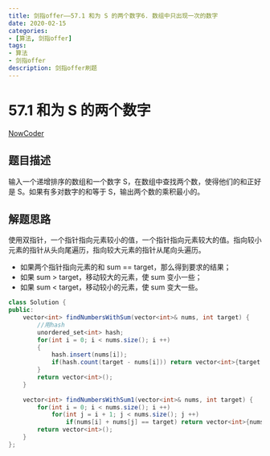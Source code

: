 ```yaml
---
title: 剑指offer——57.1 和为 S 的两个数字6. 数组中只出现一次的数字
date: 2020-02-15  
categories:
- [算法, 剑指offer]
tags:
- 算法
- 剑指offer
description: 剑指offer刷题
---
```


# 57.1 和为 S 的两个数字

[NowCoder](https://www.nowcoder.com/practice/390da4f7a00f44bea7c2f3d19491311b?tpId=13&tqId=11195&tPage=1&rp=1&ru=/ta/coding-interviews&qru=/ta/coding-interviews/question-ranking&from=cyc_github)

## 题目描述

输入一个递增排序的数组和一个数字 S，在数组中查找两个数，使得他们的和正好是 S。如果有多对数字的和等于 S，输出两个数的乘积最小的。

## 解题思路

使用双指针，一个指针指向元素较小的值，一个指针指向元素较大的值。指向较小元素的指针从头向尾遍历，指向较大元素的指针从尾向头遍历。

- 如果两个指针指向元素的和 sum == target，那么得到要求的结果；
- 如果 sum > target，移动较大的元素，使 sum 变小一些；
- 如果 sum < target，移动较小的元素，使 sum 变大一些。

```java
class Solution {
public:
    vector<int> findNumbersWithSum(vector<int>& nums, int target) {
        //用hash
        unordered_set<int> hash;
        for(int i = 0; i < nums.size(); i ++)
        {
            hash.insert(nums[i]);
            if(hash.count(target - nums[i])) return vector<int>{target - nums[i],nums[i]};
        }
        return vector<int>();
    }
    
    vector<int> findNumbersWithSum1(vector<int>& nums, int target) {
        for(int i = 0; i < nums.size(); i ++)
            for(int j = i + 1; j < nums.size(); j ++)
                if(nums[i] + nums[j] == target) return vector<int>{nums[i],nums[j]};
        return vector<int>();
    }
};
```





